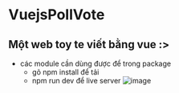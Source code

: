 # VuejsPollVote

## Một web toy te viết bằng vue :>
* các module cần dùng được để trong package 
  * gõ npm install để tải
  * npm run dev để live server
![image](https://user-images.githubusercontent.com/90856792/162959558-97c7623b-4426-41e5-88c7-a857e1dbd5ae.png)


